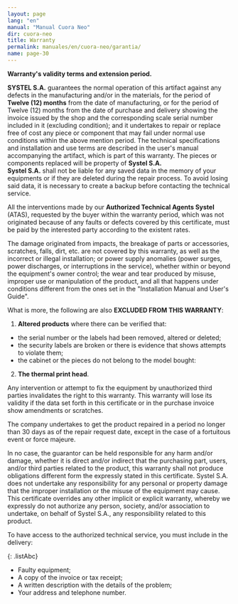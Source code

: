 ```yaml
---
layout: page
lang: "en"
manual: "Manual Cuora Neo"
dir: cuora-neo
title: Warranty
permalink: manuales/en/cuora-neo/garantia/
name: page-30
---
```

**Warranty's validity terms and extension period.**

**SYSTEL S.A.** guarantees the normal operation of this artifact against any defects in the manufacturing and/or in the materials, for the period of **Twelve (12) months** from the date of manufacturing, or for the period of Twelve (12) months from the date of purchase and delivery showing the invoice issued by the shop and the corresponding scale serial number included in it (excluding condition); and it undertakes to repair or replace free of cost any piece or component that may fail under normal use conditions within the above mention period. The technical specifications and installation and use terms are described in the user's manual accompanying the artifact, which is part of this warranty. The pieces or components replaced will be property of **Systel S.A.** <br> **Systel S.A.** shall not be liable for any saved data in the memory of your equipments or if they are deleted during the repair process. To avoid losing said data, it is necessary to create a backup before contacting the technical service.

All the interventions made by our **Authorized Technical Agents Systel** (ATAS), requested by the buyer within the warranty period, which was not originated because of any faults or defects covered by this certificate, must be paid by the interested party according to the existent rates.

The damage originated from impacts, the breakage of parts or accessories, scratches, falls, dirt, etc. are not covered by this warranty, as well as the incorrect or illegal installation; or power supply anomalies (power surges, power discharges, or interruptions in the service), whether within or beyond the equipment's owner control; the wear and tear produced by misuse, improper use or manipulation of the product, and all that happens under conditions different from the ones set in the "Installation Manual and User's Guide".

What is more, the following are also **EXCLUDED FROM THIS WARRANTY**:

1. **Altered products** where there can be verified that:
  - the serial number or the labels had been removed, altered or deleted;
  - the security labels are broken or there is evidence that shows attempts to violate them;
  - the cabinet or the pieces do not belong to the model bought:

2. **The thermal print head**.

Any intervention or attempt to fix the equipment by unauthorized third parties invalidates the right to this warranty. This warranty will lose its validity if the data set forth in this certificate or in the purchase invoice show amendments or scratches.

The company undertakes to get the product repaired in a period no longer than 30 days as of the repair request date, except in the case of a fortuitous event or force majeure.

In no case, the guarantor can be held responsible for any harm and/or damage, whether it is direct and/or indirect that the purchasing part, users, and/or third parties related to the product, this warranty shall not produce obligations different form the expressly stated in this certificate. Systel S.A. does not undertake any responsibility for any personal or property damage that the improper installation or the misuse of the equipment may cause. This certificate overrides any other implicit or explicit warranty, whereby we expressly do not authorize any person, society, and/or association to undertake, on behalf of Systel S.A., any responsibility related to this product.

To have access to the authorized technical service, you must include in the delivery:

{: .listAbc}
- Faulty equipment;
- A copy of the invoice or tax receipt;
- A written description with the details of the problem;
- Your address and telephone number.


